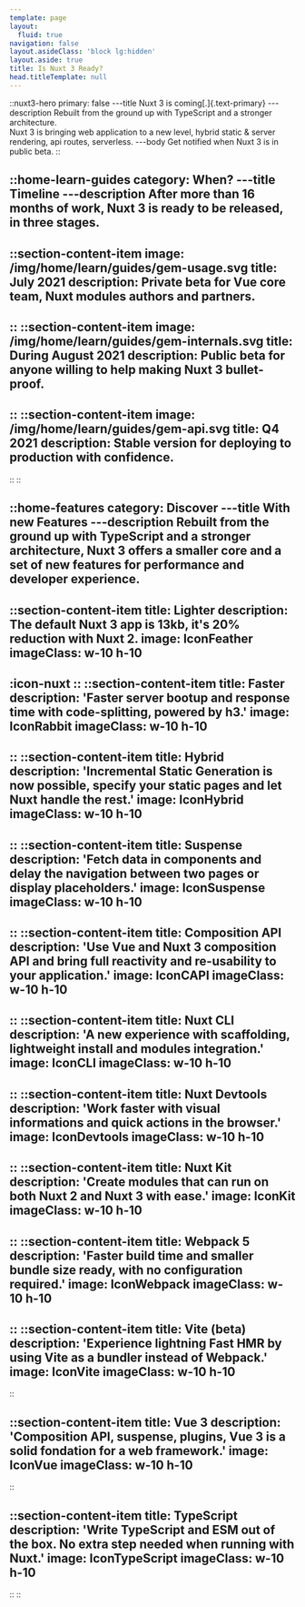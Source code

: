 ```yaml
---
template: page
layout:
  fluid: true
navigation: false
layout.asideClass: 'block lg:hidden'
layout.aside: true
title: Is Nuxt 3 Ready?
head.titleTemplate: null
---
```



::nuxt3-hero
primary: false
---title
Nuxt 3 is coming[.]{.text-primary}
---description
Rebuilt from the ground up with TypeScript and a stronger architecture.<br>
Nuxt 3 is bringing web application to a new level, hybrid static & server rendering, api routes, serverless.
---body
Get notified when Nuxt 3 is in public beta.
::

::home-learn-guides
category: When?
---title
Timeline
---description
After more than 16 months of work, Nuxt 3 is ready to be released, in three stages.
---

  ::section-content-item
  image: /img/home/learn/guides/gem-usage.svg
  title: July 2021
  description: Private beta for Vue core team, Nuxt modules authors and partners.
  ---
  ::
  ::section-content-item
  image: /img/home/learn/guides/gem-internals.svg
  title: During August 2021
  description: Public beta for anyone willing to help making Nuxt 3 bullet-proof.
  ---
  ::
  ::section-content-item
  image: /img/home/learn/guides/gem-api.svg
  title: Q4 2021
  description: Stable version for deploying to production with confidence.
  ---
  ::
::

::home-features
category: Discover
---title
With new Features
---description
Rebuilt from the ground up with TypeScript and a stronger architecture, Nuxt 3 offers a smaller core and a set of new features for performance and developer experience.
---
  ::section-content-item
  title: Lighter
  description: The default Nuxt 3 app is 13kb, it's 20% reduction with Nuxt 2.
  image: IconFeather
  imageClass: w-10 h-10
  ---
  :icon-nuxt
  ::
  ::section-content-item
  title: Faster
  description: 'Faster server bootup and response time with code-splitting, powered by h3.'
  image: IconRabbit
  imageClass: w-10 h-10
  ---
  ::
  ::section-content-item
  title: Hybrid
  description: 'Incremental Static Generation is now possible, specify your static pages and let Nuxt handle the rest.'
  image: IconHybrid
  imageClass: w-10 h-10
  ---
  ::
  ::section-content-item
  title: Suspense
  description: 'Fetch data in components and delay the navigation between two pages or display placeholders.'
  image: IconSuspense
  imageClass: w-10 h-10
  ---
  ::
  ::section-content-item
  title: Composition API
  description: 'Use Vue and Nuxt 3 composition API and bring full reactivity and re-usability to your application.'
  image: IconCAPI
  imageClass: w-10 h-10
  ---
  ::
  ::section-content-item
  title: Nuxt CLI
  description: 'A new experience with scaffolding, lightweight install and modules integration.'
  image: IconCLI
  imageClass: w-10 h-10
  ---
  ::
  ::section-content-item
  title: Nuxt Devtools
  description: 'Work faster with visual informations and quick actions in the browser.'
  image: IconDevtools
  imageClass: w-10 h-10
  ---
  ::
  ::section-content-item
  title: Nuxt Kit
  description: 'Create modules that can run on both Nuxt 2 and Nuxt 3 with ease.'
  image: IconKit
  imageClass: w-10 h-10
  ---
  ::
  ::section-content-item
  title: Webpack 5
  description: 'Faster build time and smaller bundle size ready, with no configuration required.'
  image: IconWebpack
  imageClass: w-10 h-10
  ---
  ::
  ::section-content-item
  title: Vite (beta)
  description: 'Experience lightning Fast HMR by using Vite as a bundler instead of Webpack.'
  image: IconVite
  imageClass: w-10 h-10
  ---
  ::

  ::section-content-item
  title: Vue 3
  description: 'Composition API, suspense, plugins, Vue 3 is a solid fondation for a web framework.'
  image: IconVue
  imageClass: w-10 h-10
  ---
  ::

  ::section-content-item
  title: TypeScript
  description: 'Write TypeScript and ESM out of the box. No extra step needed when running with Nuxt.'
  image: IconTypeScript
  imageClass: w-10 h-10
  ---
  ::
::
